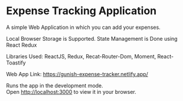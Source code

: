 # Expense Tracking Application

A simple Web Application in which you can add your expenses. 

Local Browser Storage is Supported.
State Management is Done using React Redux


Libraries Used: ReactJS, Redux, Recat-Router-Dom, Moment, React-Toastify

Web App Link: https://gunish-expense-tracker.netlify.app/

Runs the app in the development mode.\
Open [http://localhost:3000](http://localhost:3000) to view it in your browser.



